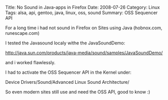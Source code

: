 Title: No Sound in Java-apps in Firefox
Date: 2008-07-26
Category: Linux
Tags: alsa, api, gentoo, java, linux, oss, sound
Summary: OSS Sequencer API

For a long time i had not sound in Firefox on Sites using Java (hobnox.com, runescape.com)

I tested the Javasound localy withe the JavaSoundDemo:

http://java.sun.com/products/java-media/sound/samples/JavaSoundDemo/

and i worked flawlessly.

I had to activate the OSS Sequencer API in the Kernel under:

Device Drivers/Sound/Advanced Linux Sound Architecture/

So even modern sites still use and need the OSS API, good to know :)
